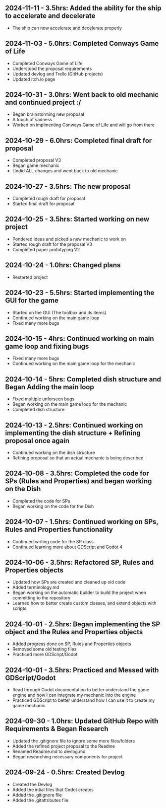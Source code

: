 ## 2024-11-11 - 3.5hrs: Added the ability for the ship to accelerate and decelerate

* The ship can now accelerate and decelerate properly

## 2024-11-03 - 5.0hrs: Completed Conways Game of Life

* Completed Conways Game of Life
* Understood the proposal requirements
* Updated devlog and Trello (GitHub projects)
* Updated itch.io page

## 2024-10-31 - 3.0hrs: Went back to old mechanic and continued project :/

* Began brainstorming new proposal
* A touch of sadness
* Worked on implmenting Conways Game of Life and will go from there

## 2024-10-29 - 6.0hrs: Completed final draft for proposal

* Completed proposal V3
* Began game mechanic
* Undid ALL changes and went back to old mechanic

## 2024-10-27 - 3.5hrs: The new proposal

* Completed rough draft for proposal
* Started final draft for proposal

## 2024-10-25 - 3.5hrs: Started working on new project

* Pondered ideas and picked a new mechanic to work on
* Started rough draft for the proposal V3
* Completed paper prototyping V2

## 2024-10-24 - 1.0hrs: Changed plans

* Restarted project

## 2024-10-23 - 5.5hrs: Started implementing the GUI for the game

* Started on the GUI (The toolbox and its items)
* Continued working on the main game loop
* Fixed many more bugs

## 2024-10-15 - 4hrs: Continued working on main game loop and fixing bugs

* Fixed many more bugs
* Continued working on the main game loop for the mechanic

## 2024-10-14 - 5hrs: Completed dish structure and Began Adding the main loop

* Fixed multiple unforseen bugs
* Began working on the main game loop for the mechanic
* Completed dish structure

## 2024-10-13 - 2.5hrs: Continued working on implementing the dish structure + Refining proposal once again

* Continued working on the dish structure
* Refining proposal so that an actual mechanic is being described

## 2024-10-08 - 3.5hrs: Completed the code for SPs (Rules and Properties) and began working on the Dish

* Completed the code for SPs
* Began working on the code for the Dish

## 2024-10-07 - 1.5hrs: Continued working on SPs, Rules and Properties functionality

* Continued writing code for the SP class
* Continued learning more about GDScript and Godot 4

## 2024-10-06 - 3.5hrs: Refactored SP, Rules and Properties objects

* Updated how SPs are created and cleaned up old code
* Added terminology.md
* Began working on the automatic builder to build the project when committing to the repository
* Learned how to better create custom classes, and extend objects with scripts

## 2024-10-01 - 2.5hrs: Began implementing the SP object and the Rules and Properties objects

* Added progress done on SP, Rules and Properties objects
* Removed some old testing files
* Practiced more GDScript/Godot

## 2024-10-01 - 3.5hrs: Practiced and Messed with GDScript/Godot

* Read through Godot documentation to better understand the game engine and how I can integrate my mechanic into the engine
* Practiced GDScript to better understand how I can use it to create my game mechanic

## 2024-09-30 - 1.0hrs: Updated GitHub Repo with Requirements & Began Research

* Updated the .gitignore file to ignore some more files/folders
* Added the refined project proposal to the Readme
* Renamed Readme.md to devlog.md
* Began researching necessary components for project

## 2024-09-24 - 0.5hrs: Created Devlog

* Created the Devlog
* Added the intial files that Godot creates
* Added the .gitignore file
* Added the .gitattributes file
